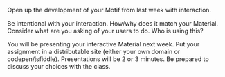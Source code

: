 Open up the development of your Motif from last week with interaction. 

Be intentional with your interaction. How/why does it match your Material. Consider what are you asking of your users to do. Who is using this? 

You will be presenting your interactive Material next week. Put your assignment in a distributable site (either your own domain or codepen/jsfiddle). Presentations will be 2 or 3 minutes. Be prepared to discuss your choices with the class. 